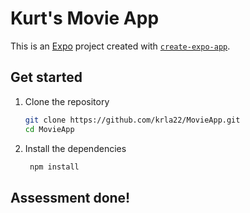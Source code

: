 # Kurt's Movie App

This is an [Expo](https://expo.dev) project created with [`create-expo-app`](https://www.npmjs.com/package/create-expo-app).

## Get started

1. Clone the repository

   ```bash
   git clone https://github.com/krla22/MovieApp.git
   cd MovieApp
   ```

2. Install the dependencies

   ```bash
    npm install
   ```

## Assessment done!

